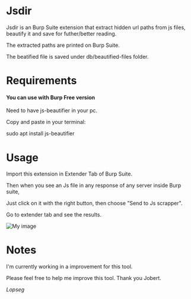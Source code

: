 # Jsdir

Jsdir is an Burp Suite extension that extract hidden url paths from js files, beautify it and save for futher/better reading.

The extracted paths are printed on Burp Suite.

The beatified file is saved under db/beautified-files folder.

# Requirements

####  You can use with Burp Free version

Need to have js-beautifier in your pc.

Copy and paste in your terminal:

sudo apt install js-beautifier

# Usage

Import this extension in Extender Tab of Burp Suite.

Then when you see an Js file in any response of any server inside Burp suite,

Just click on it with the right button, then choose "Send to Js scrapper".

Go to extender tab and see the results.

![My image]( https://raw.githubusercontent.com/Lopseg/Jsdir/master/jsscrapper.png )

# Notes

I'm currently working in a improvement for this tool. 

Please feel free to help me improve this tool. Thank you Jobert.


*Lopseg*
